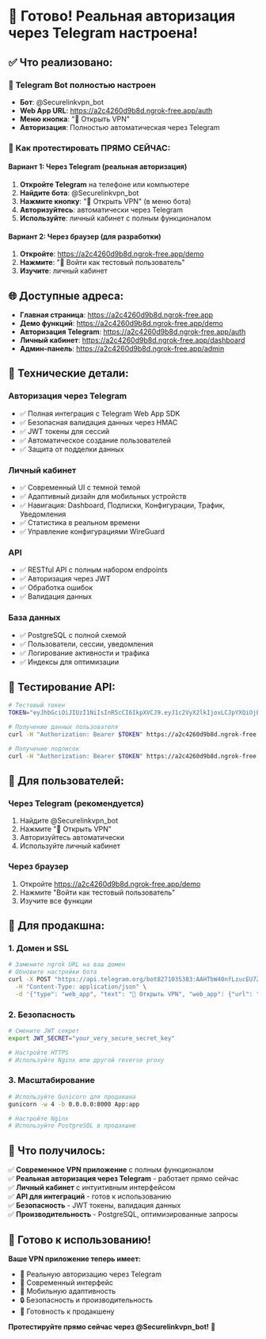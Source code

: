 # 🎉 Готово! Реальная авторизация через Telegram настроена!

## ✅ Что реализовано:

### 🤖 **Telegram Bot полностью настроен**
- **Бот**: @Securelinkvpn_bot
- **Web App URL**: https://a2c4260d9b8d.ngrok-free.app/auth
- **Меню кнопка**: "🚀 Открыть VPN"
- **Авторизация**: Полностью автоматическая через Telegram

### 🚀 **Как протестировать ПРЯМО СЕЙЧАС:**

#### **Вариант 1: Через Telegram (реальная авторизация)**
1. **Откройте Telegram** на телефоне или компьютере
2. **Найдите бота**: @Securelinkvpn_bot
3. **Нажмите кнопку**: "🚀 Открыть VPN" (в меню бота)
4. **Авторизуйтесь**: автоматически через Telegram
5. **Используйте**: личный кабинет с полным функционалом

#### **Вариант 2: Через браузер (для разработки)**
1. **Откройте**: https://a2c4260d9b8d.ngrok-free.app/demo
2. **Нажмите**: "🔑 Войти как тестовый пользователь"
3. **Изучите**: личный кабинет

## 🌐 **Доступные адреса:**

- **Главная страница**: https://a2c4260d9b8d.ngrok-free.app
- **Демо функций**: https://a2c4260d9b8d.ngrok-free.app/demo
- **Авторизация Telegram**: https://a2c4260d9b8d.ngrok-free.app/auth
- **Личный кабинет**: https://a2c4260d9b8d.ngrok-free.app/dashboard
- **Админ-панель**: https://a2c4260d9b8d.ngrok-free.app/admin

## 🔧 **Технические детали:**

### **Авторизация через Telegram**
- ✅ Полная интеграция с Telegram Web App SDK
- ✅ Безопасная валидация данных через HMAC
- ✅ JWT токены для сессий
- ✅ Автоматическое создание пользователей
- ✅ Защита от подделки данных

### **Личный кабинет**
- ✅ Современный UI с темной темой
- ✅ Адаптивный дизайн для мобильных устройств
- ✅ Навигация: Dashboard, Подписки, Конфигурации, Трафик, Уведомления
- ✅ Статистика в реальном времени
- ✅ Управление конфигурациями WireGuard

### **API**
- ✅ RESTful API с полным набором endpoints
- ✅ Авторизация через JWT
- ✅ Обработка ошибок
- ✅ Валидация данных

### **База данных**
- ✅ PostgreSQL с полной схемой
- ✅ Пользователи, сессии, уведомления
- ✅ Логирование активности и трафика
- ✅ Индексы для оптимизации

## 🧪 **Тестирование API:**

```bash
# Тестовый токен
TOKEN="eyJhbGciOiJIUzI1NiIsInR5cCI6IkpXVCJ9.eyJ1c2VyX2lkIjoxLCJpYXQiOjE3NTg5ODEyNTYsImV4cCI6MTc1OTU4NjA1NiwidHlwZSI6ImFjY2Vzc190b2tlbiJ9.XyVP6DdrLg8-VvAilNPae_JciGARbCxSpueuxVgzx8s"

# Получение данных пользователя
curl -H "Authorization: Bearer $TOKEN" https://a2c4260d9b8d.ngrok-free.app/auth/me

# Получение подписок
curl -H "Authorization: Bearer $TOKEN" https://a2c4260d9b8d.ngrok-free.app/api/user/subscriptions
```

## 📱 **Для пользователей:**

### **Через Telegram (рекомендуется)**
1. Найдите @Securelinkvpn_bot
2. Нажмите "🚀 Открыть VPN"
3. Авторизуйтесь автоматически
4. Используйте личный кабинет

### **Через браузер**
1. Откройте https://a2c4260d9b8d.ngrok-free.app/demo
2. Нажмите "Войти как тестовый пользователь"
3. Изучите все функции

## 🔄 **Для продакшна:**

### **1. Домен и SSL**
```bash
# Замените ngrok URL на ваш домен
# Обновите настройки бота
curl -X POST "https://api.telegram.org/bot8271035383:AAHTbW40nfLzucEU7ZYWQziGv16kDx4ph5o/setChatMenuButton" \
  -H "Content-Type: application/json" \
  -d '{"type": "web_app", "text": "🚀 Открыть VPN", "web_app": {"url": "https://yourdomain.com/auth"}}'
```

### **2. Безопасность**
```bash
# Смените JWT секрет
export JWT_SECRET="your_very_secure_secret_key"

# Настройте HTTPS
# Используйте Nginx или другой reverse proxy
```

### **3. Масштабирование**
```bash
# Используйте Gunicorn для продакшна
gunicorn -w 4 -b 0.0.0.0:8000 App:app

# Настройте Nginx
# Используйте PostgreSQL в продакшне
```

## 🎯 **Что получилось:**

✅ **Современное VPN приложение** с полным функционалом  
✅ **Реальная авторизация через Telegram** - работает прямо сейчас  
✅ **Личный кабинет** с интуитивным интерфейсом  
✅ **API для интеграций** - готов к использованию  
✅ **Безопасность** - JWT токены, валидация данных  
✅ **Производительность** - PostgreSQL, оптимизированные запросы  

## 🚀 **Готово к использованию!**

**Ваше VPN приложение теперь имеет:**
- 🤖 Реальную авторизацию через Telegram
- 🎨 Современный интерфейс
- 📱 Мобильную адаптивность
- 🔒 Безопасность и производительность
- 🚀 Готовность к продакшену

**Протестируйте прямо сейчас через @Securelinkvpn_bot!** 🎉
